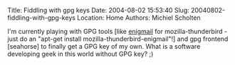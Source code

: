 Title: Fiddling with gpg keys
Date: 2004-08-02 15:53:40
Slug: 20040802-fiddling-with-gpg-keys
Location: Home
Authors: Michiel Scholten

<p>I'm currently playing with GPG tools [like <a href="">enigmail</a> for mozilla-thunderbird - just do an "apt-get install mozilla-thunderbird-enigmail"!] and gpg frontend [seahorse] to finally get a GPG key of my own. What is a software developing geek in this world without GPG key? ;)</p>